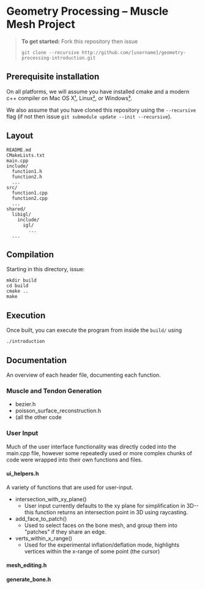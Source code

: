 # Geometry Processing – Muscle Mesh Project

> **To get started:** Fork this repository then issue
> 
>     git clone --recursive http://github.com/[username]/geometry-processing-introduction.git
>

## Prerequisite installation

On all platforms, we will assume you have installed cmake and a modern c++
compiler on Mac OS X[¹](#¹macusers), Linux[²](#²linuxusers), or
Windows[³](#³windowsusers).

We also assume that you have cloned this repository using the `--recursive`
flag (if not then issue `git submodule update --init --recursive`). 

## Layout

    README.md
    CMakeLists.txt
    main.cpp
    include/
      function1.h
      function2.h
      ...
    src/
      function1.cpp
      function2.cpp
      ...
    shared/
      libigl/
        include/
          igl/
            ...
      ...

## Compilation

Starting in this directory, issue:

    mkdir build
    cd build
    cmake ..
    make 

## Execution

Once built, you can execute the program from inside the `build/` using 

    ./introduction
    
## Documentation

An overview of each header file, documenting each function.

### Muscle and Tendon Generation

- bezier.h
- poisson_surface_reconstruction.h
- (all the other code

### User Input

Much of the user interface functionality was directly coded into the main.cpp file, however some repeatedly used or more complex chunks of code were wrapped into their own functions and files.

#### ui_helpers.h
A variety of functions that are used for user-input.

- intersection_with_xy_plane()
    - User input currently defaults to the xy plane for simplification in 3D-- this function returns an intersection point in 3D using raycasting.
- add_face_to_patch()
    - Used to select faces on the bone mesh, and group them into "patches" if they share an edge.
- verts_within_x_range()
    - Used for the experimental inflation/deflation mode, highlights vertices within the x-range of some point (the cursor)

#### mesh_editing.h

#### generate_bone.h
